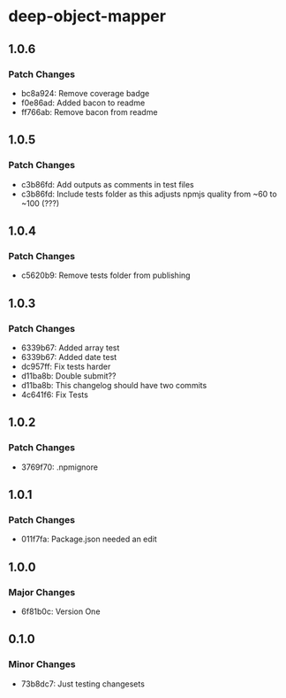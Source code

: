# deep-object-mapper

## 1.0.6

### Patch Changes

- bc8a924: Remove coverage badge
- f0e86ad: Added bacon to readme
- ff766ab: Remove bacon from readme

## 1.0.5

### Patch Changes

- c3b86fd: Add outputs as comments in test files
- c3b86fd: Include tests folder as this adjusts npmjs quality from ~60 to ~100 (???)

## 1.0.4

### Patch Changes

- c5620b9: Remove tests folder from publishing

## 1.0.3

### Patch Changes

- 6339b67: Added array test
- 6339b67: Added date test
- dc957ff: Fix tests harder
- d11ba8b: Double submit??
- d11ba8b: This changelog should have two commits
- 4c641f6: Fix Tests

## 1.0.2

### Patch Changes

- 3769f70: .npmignore

## 1.0.1

### Patch Changes

- 011f7fa: Package.json needed an edit

## 1.0.0

### Major Changes

- 6f81b0c: Version One

## 0.1.0

### Minor Changes

- 73b8dc7: Just testing changesets
